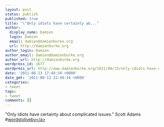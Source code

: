 ```yaml
---
layout: post
status: publish
published: true
title: "\"Only idiots have certainty ab..."
author:
  display_name: Damien
  login: Damien
  email: damien@damienburke.org
  url: http://damienburke.org
author_login: Damien
author_email: damien@damienburke.org
author_url: http://damienburke.org
wordpress_id: 1677
wordpress_url: http://www.damienburke.org/2011/08/13/only-idiots-have-certainty-ab/
date: '2011-08-13 17:49:34 +0000'
date_gmt: '2011-08-13 22:49:34 +0000'
categories:
- tweet
tags:
- tweet
comments: []
---
```

<p>"Only idiots have certainty about complicated issues." Scott Adams #<a href="http:&#47;&#47;search.twitter.com&#47;search?q=%23wordstoliveby" class="aktt_hashtag">wordstoliveby<&#47;a></p>
